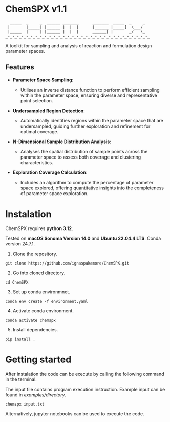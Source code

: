 
# ChemSPX v1.1 

```
  _____  _     _  ______ _______      _______  _____  _     _
 |       |_____| |______ |  |  |      |______ |_____]  \___/ 
 |_____  |     | |______ |  |  |      ______| |       _/   \_
_-_-_-_-_-_-_-_-_-_-_-_-_-_-_-_-_-_-_-_-_-_-_-_-_-_-_-_-_-_-_-_  
```

A toolkit for sampling and analysis of reaction and formulation design parameter spaces. 

## Features

- **Parameter Space Sampling**: 
  - Utilises an inverse distance function to perform efficient sampling within the parameter space, ensuring diverse and representative point selection.

- **Undersampled Region Detection**: 
  - Automatically identifies regions within the parameter space that are undersampled, guiding further exploration and refinement for optimal coverage.

- **N-Dimensional Sample Distribution Analysis**:
  - Analyses the spatial distribution of sample points across the parameter space to assess both coverage and clustering characteristics.

- **Exploration Coverage Calculation**:
  - Includes an algorithm to compute the percentage of parameter space explored, offering quantitative insights into the completeness of parameter space exploration.


# Instalation

ChemSPX requires **python 3.12**. 

Tested on **macOS Sonoma Version 14.0** and **Ubuntu 22.04.4 LTS**. Conda version 24.7.1.

1. Clone the repository.

```
git clone https://github.com/ignaspakamore/ChemSPX.git
```

2. Go into cloned directory.

```
cd ChemSPX
```

3. Set up conda environmnet.

```
conda env create -f environment.yaml
```

4. Activate conda environment.

```
conda activate chemspx
```

5. Install dependencies.

```
pip install .
```

# Getting started 

After instalation the code can be execute by calling the following command in the terminal. 

The input file contains program execution instruction. 
Example input can be found in *examples/directory*.

```
chemspx input.txt
```

Alternatively, jupyter notebooks can be used to execute the code. 
